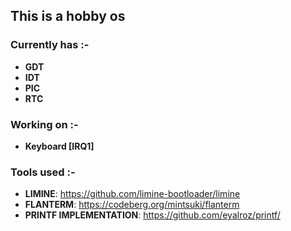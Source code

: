 ## This is a hobby os

### Currently has :-
* **GDT**
* **IDT**
* **PIC**
* **RTC**

### Working on :-
* **Keyboard [IRQ1]**

### Tools used :-
* **LIMINE**: <https://github.com/limine-bootloader/limine>
* **FLANTERM**: <https://codeberg.org/mintsuki/flanterm>
* **PRINTF IMPLEMENTATION**: <https://github.com/eyalroz/printf/>
